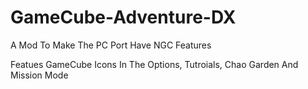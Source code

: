 # GameCube-Adventure-DX
A Mod To Make The PC Port Have NGC Features 

Featues
GameCube Icons In The Options, Tutroials, Chao Garden And Mission Mode
